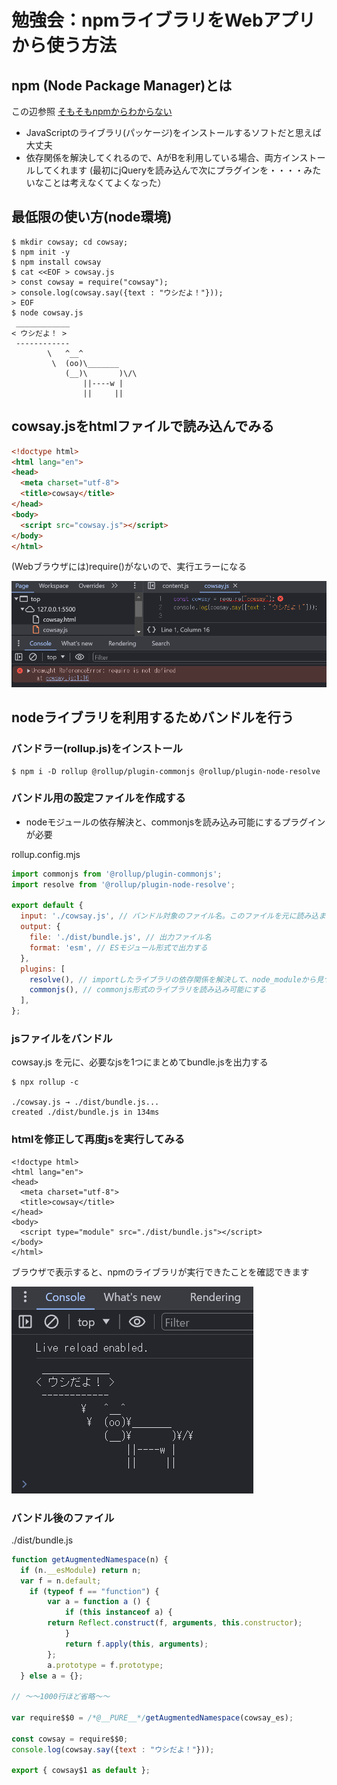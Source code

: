# 勉強会：npmライブラリをWebアプリから使う方法

## npm (Node Package Manager)とは

この辺参照
[そもそもnpmからわからない](https://zenn.dev/antez/articles/a9d9d12178b7b2)

* JavaScriptのライブラリ(パッケージ)をインストールするソフトだと思えば大丈夫
* 依存関係を解決してくれるので、AがBを利用している場合、両方インストールしてくれます
  (最初にjQueryを読み込んで次にプラグインを・・・・みたいなことは考えなくてよくなった）

## 最低限の使い方(node環境)
```
$ mkdir cowsay; cd cowsay;
$ npm init -y
$ npm install cowsay
$ cat <<EOF > cowsay.js
> const cowsay = require("cowsay");
> console.log(cowsay.say({text : "ウシだよ！"}));
> EOF
$ node cowsay.js
 ____________
< ウシだよ！ >
 ------------
        \   ^__^
         \  (oo)\_______
            (__)\       )\/\
                ||----w |
                ||     ||
```


## cowsay.jsをhtmlファイルで読み込んでみる

```html
<!doctype html>
<html lang="en">
<head>
  <meta charset="utf-8">
  <title>cowsay</title>
</head>
<body>
  <script src="cowsay.js"></script>
</body>
</html>
```

(Webブラウザには)require()がないので、実行エラーになる

![img01](image.png)

## nodeライブラリを利用するためバンドルを行う
### バンドラー(rollup.js)をインストール
```
$ npm i -D rollup @rollup/plugin-commonjs @rollup/plugin-node-resolve
```

### バンドル用の設定ファイルを作成する

* nodeモジュールの依存解決と、commonjsを読み込み可能にするプラグインが必要

rollup.config.mjs
```js
import commonjs from '@rollup/plugin-commonjs';
import resolve from '@rollup/plugin-node-resolve';

export default {
  input: './cowsay.js', // バンドル対象のファイル名。このファイルを元に読み込まれているjsを探してまとめる
  output: {
    file: './dist/bundle.js', // 出力ファイル名
    format: 'esm', // ESモジュール形式で出力する
  },
  plugins: [
    resolve(), // importしたライブラリの依存関係を解決して、node_moduleから見つける
    commonjs(), // commonjs形式のライブラリを読み込み可能にする
  ],
};
```

### jsファイルをバンドル

cowsay.js を元に、必要なjsを1つにまとめてbundle.jsを出力する

```
$ npx rollup -c

./cowsay.js → ./dist/bundle.js...
created ./dist/bundle.js in 134ms
```

### htmlを修正して再度jsを実行してみる

```
<!doctype html>
<html lang="en">
<head>
  <meta charset="utf-8">
  <title>cowsay</title>
</head>
<body>
  <script type="module" src="./dist/bundle.js"></script>
</body>
</html>
```

ブラウザで表示すると、npmのライブラリが実行できたことを確認できます

![alt text](image-1.png)


### バンドル後のファイル

./dist/bundle.js

```js
function getAugmentedNamespace(n) {
  if (n.__esModule) return n;
  var f = n.default;
	if (typeof f == "function") {
		var a = function a () {
			if (this instanceof a) {
        return Reflect.construct(f, arguments, this.constructor);
			}
			return f.apply(this, arguments);
		};
		a.prototype = f.prototype;
  } else a = {};

// ～～1000行ほど省略～～

var require$$0 = /*@__PURE__*/getAugmentedNamespace(cowsay_es);

const cowsay = require$$0;
console.log(cowsay.say({text : "ウシだよ！"}));

export { cowsay$1 as default };
```